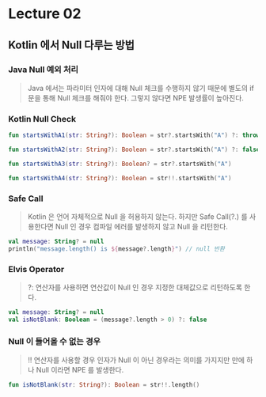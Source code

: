 # Lecture 02

## Kotlin 에서 Null 다루는 방법

### Java Null 예외 처리

> Java 에서는 파라미터 인자에 대해 Null 체크를 수행하지 않기 때문에
> 별도의 if 문을 통해 Null 체크를 해줘야 한다. 그렇지 않다면 NPE 발생률이 높아진다.

### Kotlin Null Check

```kotlin
fun startsWithA1(str: String?): Boolean = str?.startsWith("A") ?: throw IllegalArgumentException("null 은 허용하지 않습니다.")

fun startsWithA2(str: String?): Boolean = str?.startsWith("A") ?: false

fun startsWithA3(str: String?): Boolean? = str?.startsWith("A")

fun startsWithA4(str: String?): Boolean = str!!.startsWith("A")
```

### Safe Call

> Kotlin 은 언어 자체적으로 Null 을 허용하지 않는다.
> 하지만 Safe Call(?.) 를 사용한다면 Null 인 경우 컴파일 에러를 발생하지 않고 Null 을 리턴한다.

```kotlin
val message: String? = null
println("message.length() is ${message?.length}") // null 반환
```

### Elvis Operator

> ?: 연산자를 사용하면 연산값이 Null 인 경우 지정한 대체값으로 리턴하도록 한다.

```kotlin
val message: String? = null
val isNotBlank: Boolean = (message?.length > 0) ?: false
```

### Null 이 들어올 수 없는 경우

> !! 연산자를 사용할 경우 인자가 Null 이 아닌 경우라는 의미를 가지지만
> 만에 하나 Null 이라면 NPE 를 발생한다.

```kotlin
fun isNotBlank(str: String?): Boolean = str!!.length()
```